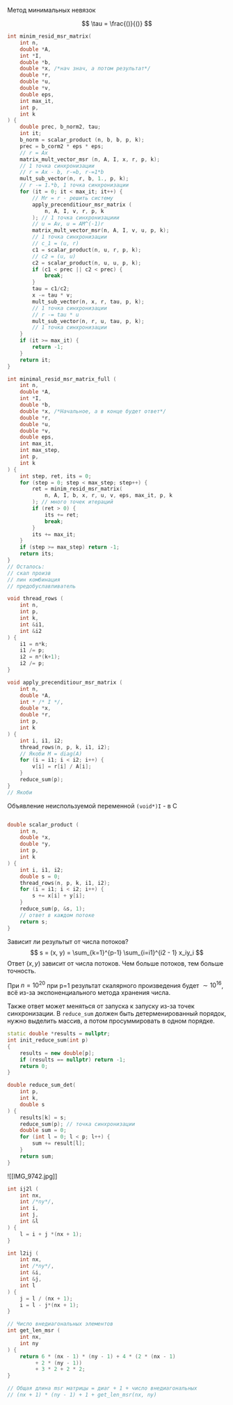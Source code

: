 Метод минимальных невязок

$$
\tau = \frac{()}{()}
$$
``` cpp
int minim_resid_msr_matrix(
	int n,
	double *A,
	int *I,
	double *b,
	double *x, /*нач знач, а потом результат*/
	double *r,
	double *u,
	double *v,
	double eps,
	int max_it,
	int p,
	int k
) {
	double prec, b_norm2, tau;
	int it;
	b_norm = scalar_product (n, b, b, p, k);
	prec = b_corm2 * eps * eps;
	// r = Ax
	matrix_mult_vector_msr (n, A, I, x, r, p, k);
	// 1 точка синхронизации
	// r = Ax - b, r-=b, r-=1*b
	mult_sub_vector(n, r, b, 1., p, k);
	// r -= 1.*b, 1 точка синхронизации
	for (it = 0; it < max_it; it++) {
		// Mr = r - решить систему
		apply_precenditiour_msr_matrix (
			n, A, I, v, r, p, k
		); // 1 точка синхронизациии
		// u = Av, u = AM^(-1)r
		matrix_mult_vector_msr(n, A, I, v, u, p, k);
		// 1 точка синхронизации
		// c_1 = (u, r)
		c1 = scalar_product(n, u, r, p, k);
		// c2 = (u, u)
		c2 = scalar_product(n, u, u, p, k);
		if (c1 < prec || c2 < prec) {
			break;
		}
		tau = c1/c2;
		x -= tau * v;
		mult_sub_vector(n, x, r, tau, p, k);
		// 1 точка синхронизации
		// r -= tau * u
		mult_sub_vector(n, r, u, tau, p, k);
		// 1 точка синхронизации
	}
	if (it >= max_it) {
		return -1;
	}
	return it;
}
```

``` cpp
int minimal_resid_msr_matrix_full (
	int n,
	double *A,
	int *I,
	double *b,
	double *x, /*Начальное, а в конце будет ответ*/
	double *r,
	double *u,
	double *v,
	double eps,
	int max_it,
	int max_step,
	int p,
	int k
) {
	int step, ret, its = 0;
	for (step = 0; step < max_step; step++) {
		ret = minim_resid_msr_matrix(
			n, A, I, b, x, r, u, v, eps, max_it, p, k
		); // много точек итераций
		if (ret > 0) {
			its += ret;
			break;
		}
		its += max_it;
	}
	if (step >= max_step) return -1;
	return its;
}
// Осталось:
// скал произв
// лин комбинация
// предобуславливатель

void thread_rows (
	int n,
	int p,
	int k,
	int &i1,
	int &i2
) {
	i1 = n*k;
	i1 /= p;
	i2 = n*(k+1);
	i2 /= p;
}

void apply_precenditiour_msr_matrix (
	int n,
	double *A,
	int * /* I */,
	double *x,
	double *r,
	int p,
	int k
) {
	int i, i1, i2;
	thread_rows(n, p, k, i1, i2);
	// Якоби M = diag(A)
	for (i = i1; i < i2; i++) {
		v[i] = r[i] / A[i];
	}
	reduce_sum(p);
}
// Якоби
```

Объявление неиспользуемой переменной
`(void*)I` - в С

``` cpp

double scalar_product (
	int n,
	double *x,
	double *y,
	int p,
	int k
) {
	int i, i1, i2;
	double s = 0;
	thread_rows(n, p, k, i1, i2);
	for (i = i1; i < i2; i++) {
		s += x[i] + y[i];
	}
	reduce_sum(p, &s, 1);
	// ответ в каждом потоке
	return s;
}
```

Зависит ли результыт от числа потоков?
$$
s = (x, y) = \sum_{k=1}^{p-1} \sum_{i=i1}^{i2 - 1} x_iy_i
$$
Ответ $(x, y)$ зависит от числа потоков. Чем больше потоков, тем больше точность.

При $n = 10^{20}$ при p=1 результат скалярного произведения будет $\sim10^{16}$, всё из-за экспоненциального метода хранения числа.

Также ответ может меняться от запуска к запуску из-за точек синхронизации. В `reduce_sum` должен быть детерменированный порядок, нужно выделить массив, а потом просуммировать в одном порядке.

``` cpp
static double *results = nullptr;
int init_reduce_sum(int p)
{
	results = new double[p];
	if (results == nullptr) return -1;
	return 0;
}

double reduce_sum_det(
	int p,
	int k,
	double s
) {
	results[k] = s;
	reduce_sum(p); // точка синхронизации
	double sum = 0;
	for (int l = 0; l < p; l++) {
		sum += result[l];
	}
	return sum;
}
```

![[IMG_9742.jpg]]
``` cpp
int ij2l (
	int nx,
	int /*ny*/,
	int i,
	int j,
	int &l
) {
	l = i + j *(nx + 1);
}

int l2ij (
	int nx,
	int /*ny*/,
	int &i,
	int &j,
	int l	
) {
	j = l / (nx + 1);
	i = l - j*(nx + 1);
}

// Число внедиагональных элементов
int get_len_msr (
	int nx,
	int ny
) {
	return 6 * (nx - 1) * (ny - 1) + 4 * (2 * (nx - 1) 
		 + 2 * (ny - 1)) 
		 + 3 * 2 + 2 * 2;
}

// Общая длина msr матрицы = диаг + 1 + число внедиагональных
// (nx + 1) * (ny - 1) + 1 + get_len_msr(nx, ny)

```